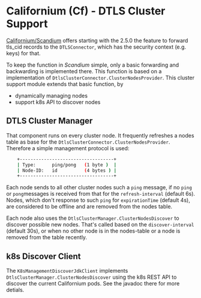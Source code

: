 # Californium (Cf) - DTLS Cluster Support

[Californium/Scandium](https://github.com/eclipse/californium/tree/master/scandium-core) offers starting with the 2.5.0 the feature to forward tls_cid records to the `DTLSConnector`, which has the security context (e.g. keys) for that.

To keep the function in  _Scandium_  simple, only a basic forwarding and backwarding is implemented there. This function is based on a implementation of `DtlsClusterConnector.ClusterNodesProvider`. This cluster support module extends that basic function, by

- dynamically managing nodes
- support k8s API to discover nodes

## DTLS Cluster Manager

That component runs on every cluster node. It frequently refreshes a nodes table as base for the  `DtlsClusterConnector.ClusterNodesProvider`. Therefore a simple management protocol is used:

```sh
    +-----------------------------------+
    | Type:      ping/pong   (1 byte )  |
    | Node-ID:   id          (4 bytes ) | 
    +-----------------------------------+
```

Each node sends to all other cluster nodes such a `ping` message, if no `ping` or `pong`messages is received from that for the `refresh-interval` (default 6s). Nodes, which don't response to such `ping` for `expirationTime` (default 4s), are considered to be offline and are removed from the nodes table.

Each node also uses the `DtlsClusterManager.ClusterNodesDiscover` to discover possible new nodes. That's called based on the `discover-interval` (default 30s), or when no other node is in the nodes-table or a node is removed from the table recently.

## k8s Discover Client

The `K8sManagementDiscoverJdkClient` implements `DtlsClusterManager.ClusterNodesDiscover` using the k8s REST API to discover the current Californium pods. See the javadoc there for more detials.



